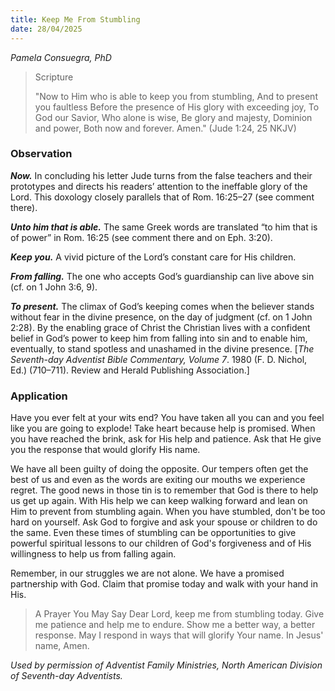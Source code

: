 ```yaml
---
title: Keep Me From Stumbling
date: 28/04/2025
---
```


_Pamela Consuegra, PhD_

> <p>Scripture</p>
> "Now to Him who is able to keep you from stumbling, And to present you faultless Before the presence of His glory with exceeding joy, To God our Savior, Who alone is wise, Be glory and majesty, Dominion and power, Both now and forever. Amen." (Jude 1:24, 25 NKJV)

### Observation

**_Now._** In concluding his letter Jude turns from the false teachers and their prototypes and directs his readers’ attention to the ineffable glory of the Lord. This doxology closely parallels that of Rom. 16:25–27 (see comment there).

**_Unto him that is able._** The same Greek words are translated “to him that is of power” in Rom. 16:25 (see comment there and on Eph. 3:20).

**_Keep you._** A vivid picture of the Lord’s constant care for His children.

**_From falling._** The one who accepts God’s guardianship can live above sin (cf. on 1 John 3:6, 9).

**_To present._** The climax of God’s keeping comes when the believer stands without fear in the divine presence, on the day of judgment (cf. on 1 John 2:28). By the enabling grace of Christ the Christian lives with a confident belief in God’s power to keep him from falling into sin and to enable him, eventually, to stand spotless and unashamed in the divine presence. [_The Seventh-day Adventist Bible Commentary, Volume 7_. 1980 (F. D. Nichol, Ed.) (710–711). Review and Herald Publishing Association.]

### Application

Have you ever felt at your wits end? You have taken all you can and you feel like you are going to explode! Take heart because help is promised. When you have reached the brink, ask for His help and patience. Ask that He give you the response that would glorify His name.

We have all been guilty of doing the opposite. Our tempers often get the best of us and even as the words are exiting our mouths we experience regret. The good news in those tin is to remember that God is there to help us get up again. With His help we can keep walking forward and lean on Him to prevent from stumbling again. When you have stumbled, don't be too hard on yourself. Ask God to forgive and ask your spouse or children to do the same. Even these times of stumbling can be opportunities to give powerful spiritual lessons to our children of God's forgiveness and of His willingness to help us from falling again.

Remember, in our struggles we are not alone. We have a promised partnership with God. Claim that promise today and walk with your hand in His.

> <callout>A Prayer You May Say</callout>
> Dear Lord, keep me from stumbling today. Give me patience and help me to endure. Show me a better way, a better response. May I respond in ways that will glorify Your name. In Jesus' name, Amen.

_Used by permission of Adventist Family Ministries, North American Division of Seventh-day Adventists._